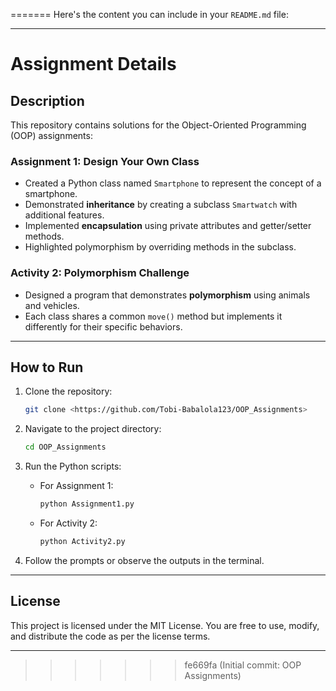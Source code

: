 =======
Here's the content you can include in your `README.md` file:

---

# **Assignment Details**

## Description

This repository contains solutions for the Object-Oriented Programming (OOP) assignments:

### **Assignment 1: Design Your Own Class**

- Created a Python class named `Smartphone` to represent the concept of a smartphone.
- Demonstrated **inheritance** by creating a subclass `Smartwatch` with additional features.
- Implemented **encapsulation** using private attributes and getter/setter methods.
- Highlighted polymorphism by overriding methods in the subclass.

### **Activity 2: Polymorphism Challenge**

- Designed a program that demonstrates **polymorphism** using animals and vehicles.
- Each class shares a common `move()` method but implements it differently for their specific behaviors.

---

## How to Run

1. Clone the repository:
   ```bash
   git clone <https://github.com/Tobi-Babalola123/OOP_Assignments>
   ```
2. Navigate to the project directory:
   ```bash
   cd OOP_Assignments
   ```
3. Run the Python scripts:

   - For Assignment 1:
     ```bash
     python Assignment1.py
     ```
   - For Activity 2:
     ```bash
     python Activity2.py
     ```

4. Follow the prompts or observe the outputs in the terminal.

---

## License

This project is licensed under the MIT License. You are free to use, modify, and distribute the code as per the license terms.

---

> > > > > > > fe669fa (Initial commit: OOP Assignments)

